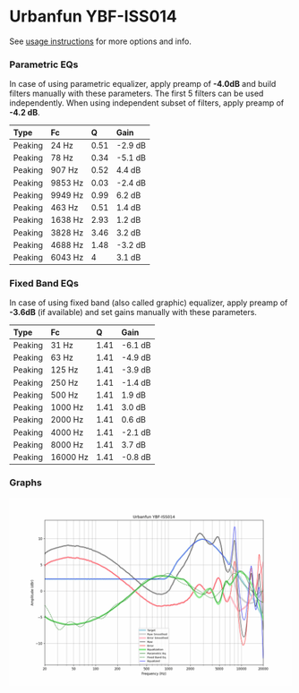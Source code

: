 # Urbanfun YBF-ISS014
See [usage instructions](https://github.com/jaakkopasanen/AutoEq#usage) for more options and info.

### Parametric EQs
In case of using parametric equalizer, apply preamp of **-4.0dB** and build filters manually
with these parameters. The first 5 filters can be used independently.
When using independent subset of filters, apply preamp of **-4.2 dB**.

| Type    | Fc      |    Q | Gain    |
|:--------|:--------|:-----|:--------|
| Peaking | 24 Hz   | 0.51 | -2.9 dB |
| Peaking | 78 Hz   | 0.34 | -5.1 dB |
| Peaking | 907 Hz  | 0.52 | 4.4 dB  |
| Peaking | 9853 Hz | 0.03 | -2.4 dB |
| Peaking | 9949 Hz | 0.99 | 6.2 dB  |
| Peaking | 463 Hz  | 0.51 | 1.4 dB  |
| Peaking | 1638 Hz | 2.93 | 1.2 dB  |
| Peaking | 3828 Hz | 3.46 | 3.2 dB  |
| Peaking | 4688 Hz | 1.48 | -3.2 dB |
| Peaking | 6043 Hz | 4    | 3.1 dB  |

### Fixed Band EQs
In case of using fixed band (also called graphic) equalizer, apply preamp of **-3.6dB**
(if available) and set gains manually with these parameters.

| Type    | Fc       |    Q | Gain    |
|:--------|:---------|:-----|:--------|
| Peaking | 31 Hz    | 1.41 | -6.1 dB |
| Peaking | 63 Hz    | 1.41 | -4.9 dB |
| Peaking | 125 Hz   | 1.41 | -3.9 dB |
| Peaking | 250 Hz   | 1.41 | -1.4 dB |
| Peaking | 500 Hz   | 1.41 | 1.9 dB  |
| Peaking | 1000 Hz  | 1.41 | 3.0 dB  |
| Peaking | 2000 Hz  | 1.41 | 0.6 dB  |
| Peaking | 4000 Hz  | 1.41 | -2.1 dB |
| Peaking | 8000 Hz  | 1.41 | 3.7 dB  |
| Peaking | 16000 Hz | 1.41 | -0.8 dB |

### Graphs
![](./Urbanfun%20YBF-ISS014.png)